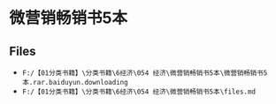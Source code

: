 # 微营销畅销书5本

## Files

- `F:/【01分类书籍】\分类书籍\6经济\054 经济\微营销畅销书5本\微营销畅销书5本.rar.baiduyun.downloading`
- `F:/【01分类书籍】\分类书籍\6经济\054 经济\微营销畅销书5本\files.md`
